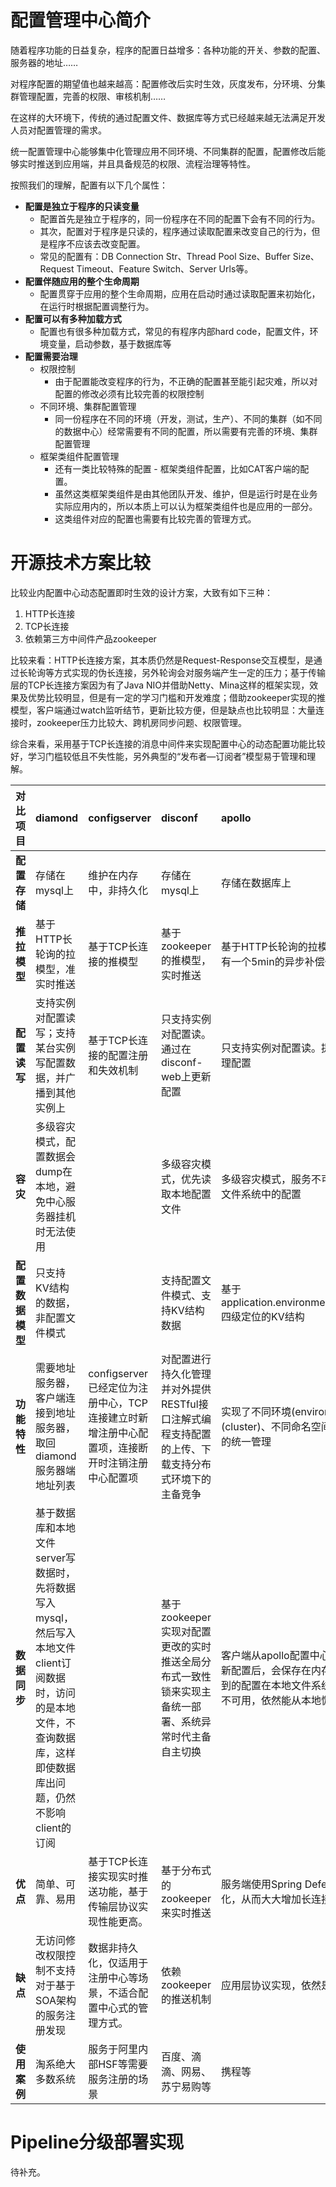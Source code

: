 # 配置管理中心简介

随着程序功能的日益复杂，程序的配置日益增多：各种功能的开关、参数的配置、服务器的地址……

对程序配置的期望值也越来越高：配置修改后实时生效，灰度发布，分环境、分集群管理配置，完善的权限、审核机制……

在这样的大环境下，传统的通过配置文件、数据库等方式已经越来越无法满足开发人员对配置管理的需求。

统一配置管理中心能够集中化管理应用不同环境、不同集群的配置，配置修改后能够实时推送到应用端，并且具备规范的权限、流程治理等特性。

按照我们的理解，配置有以下几个属性：

* **配置是独立于程序的只读变量**
  * 配置首先是独立于程序的，同一份程序在不同的配置下会有不同的行为。
  * 其次，配置对于程序是只读的，程序通过读取配置来改变自己的行为，但是程序不应该去改变配置。
  * 常见的配置有：DB Connection Str、Thread Pool Size、Buffer Size、Request Timeout、Feature Switch、Server Urls等。
* **配置伴随应用的整个生命周期**
  * 配置贯穿于应用的整个生命周期，应用在启动时通过读取配置来初始化，在运行时根据配置调整行为。
* **配置可以有多种加载方式**
  * 配置也有很多种加载方式，常见的有程序内部hard code，配置文件，环境变量，启动参数，基于数据库等
* **配置需要治理**
  * 权限控制
    * 由于配置能改变程序的行为，不正确的配置甚至能引起灾难，所以对配置的修改必须有比较完善的权限控制
  * 不同环境、集群配置管理
    * 同一份程序在不同的环境（开发，测试，生产）、不同的集群（如不同的数据中心）经常需要有不同的配置，所以需要有完善的环境、集群配置管理
  * 框架类组件配置管理
    * 还有一类比较特殊的配置 - 框架类组件配置，比如CAT客户端的配置。
    * 虽然这类框架类组件是由其他团队开发、维护，但是运行时是在业务实际应用内的，所以本质上可以认为框架类组件也是应用的一部分。
    * 这类组件对应的配置也需要有比较完善的管理方式。

# 开源技术方案比较

比较业内配置中心动态配置即时生效的设计方案，大致有如下三种：

1. HTTP长连接
2. TCP长连接
3. 依赖第三方中间件产品zookeeper

比较来看：HTTP长连接方案，其本质仍然是Request-Response交互模型，是通过长轮询等方式实现的伪长连接，另外轮询会对服务端产生一定的压力；基于传输层的TCP长连接方案因为有了Java NIO并借助Netty、Mina这样的框架实现，效果及优势比较明显，但是有一定的学习门槛和开发难度；借助zookeeper实现的推模型，客户端通过watch监听结节，更新比较方便，但是缺点也比较明显：大量连接时，zookeeper压力比较大、跨机房同步问题、权限管理。

综合来看，采用基于TCP长连接的消息中间件来实现配置中心的动态配置功能比较好，学习门槛较低且不失性能，另外典型的“发布者—订阅者”模型易于管理和理解。

| **对比项目** | diamond | configserver | disconf | apollo |
| :--- | :--- | :--- | :--- | :--- |
| **配置存储** | 存储在mysql上 | 维护在内存中，非持久化 | 存储在mysql上 | 存储在数据库上 |
| **推拉模型** | 基于HTTP长轮询的拉模型，准实时推送 | 基于TCP长连接的推模型 | 基于zookeeper的推模型，实时推送 | 基于HTTP长轮询的拉模型，准实时推送，另有一个5min的异步补偿任务定时拉取配置 |
| **配置读写** | 支持实例对配置读写；支持某台实例写配置数据，并广播到其他实例上 | 基于TCP长连接的配置注册和失效机制 | 只支持实例对配置读。通过在disconf-web上更新配置 | 只支持实例对配置读。提供Web界面供用户管理配置 |
| **容灾** | 多级容灾模式，配置数据会dump在本地，避免中心服务器挂机时无法使用 |  | 多级容灾模式，优先读取本地配置文件 | 多级容灾模式，服务不可用时读取缓存在本地文件系统中的配置 |
| **配置数据模型** | 只支持KV结构的数据，非配置文件模式 |  | 支持配置文件模式、支持KV结构数据 | 基于application.environment.cluster.namespace四级定位的KV结构 |
| **功能特性** | 需要地址服务器，客户端连接到地址服务器，取回diamond服务器端地址列表 | configserver已经定位为注册中心，TCP连接建立时新增注册中心配置项，连接断开时注销注册中心配置项 | 对配置进行持久化管理并对外提供RESTful接口注解式编程支持配置的上传、下载支持分布式环境下的主备竞争 | 实现了不同环境\(environment\)、不同集群\(cluster\)、不同命名空间\(namespace\)下配置的统一管理 |
| **数据同步** | 基于数据库和本地文件server写数据时，先将数据写入mysql，然后写入本地文件client订阅数据时，访问的是本地文件，不查询数据库，这样即使数据库出问题，仍然不影响client的订阅 |  | 基于zookeeper实现对配置更改的实时推送全局分布式一致性锁来实现主备统一部署、系统异常时代主备自主切换 | 客户端从apollo配置中心服务端获取到应用最新配置后，会保存在内存中。客户端会把获取到的配置在本地文件系统缓存一份，遇到服务不可用，依然能从本地恢复 |
| **优点** | 简单、可靠、易用 | 基于TCP长连接实现实时推送功能，基于传输层协议实现性能更高。 | 基于分布式的zookeeper来实时推送 | 服务端使用Spring DeferredResult实现异步化，从而大大增加长连接数量 |
| **缺点** | 无访问修改权限控制不支持对于基于SOA架构的服务注册发现 | 数据非持久化，仅适用于注册中心等场景，不适合配置中心式的管理方式。 | 依赖zookeeper的推送机制 | 应用层协议实现，依然是轮询机制 |
| **使用案例** | 淘系绝大多数系统 | 服务于阿里内部HSF等需要服务注册的场景 | 百度、滴滴、网易、苏宁易购等 | 携程等 |

# Pipeline分级部署实现

待补充。



